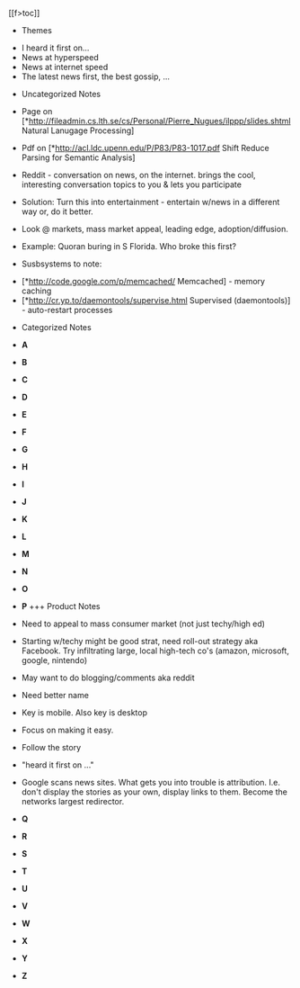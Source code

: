 [[f>toc]]

+ Themes

* I heard it first on...
* News at hyperspeed 
* News at internet speed
* The latest news first, the best gossip, ...

+ Uncategorized Notes


* Page on [*http://fileadmin.cs.lth.se/cs/Personal/Pierre_Nugues/ilppp/slides.shtml Natural Lanugage Processing]
* Pdf on [*http://acl.ldc.upenn.edu/P/P83/P83-1017.pdf Shift Reduce Parsing for Semantic Analysis]

* Reddit - conversation on news, on the internet.  brings the cool, interesting conversation topics to you & lets you participate
* Solution: Turn this into entertainment - entertain w/news in a different way or, do it better.
* Look @ markets, mass market appeal, leading edge, adoption/diffusion.
* Example: Quoran buring in S Florida.  Who broke this first?


+ Susbsystems to note:
* [*http://code.google.com/p/memcached/ Memcached]			- memory caching
* [*http://cr.yp.to/daemontools/supervise.html Supervised (daemontools)]	- auto-restart processes

+ Categorized Notes

+ __**A**__

+ __**B**__

+ __**C**__

+ __**D**__

+ __**E**__

+ __**F**__

+ __**G**__

+ __**H**__

+ __**I**__

+ __**J**__

+ __**K**__

+ __**L**__

+ __**M**__

+ __**N**__

+ __**O**__

+ __**P**__
+++ Product Notes
* Need to appeal to mass consumer market (not just techy/high ed)
* Starting w/techy might be good strat, need roll-out strategy aka Facebook.  Try infiltrating large, local high-tech co's (amazon, microsoft, google, nintendo)
* May want to do blogging/comments aka reddit
* Need better name
* Key is mobile.  Also key is desktop
* Focus on making it easy.
* Follow the story
* "heard it first on ..."

* Google scans news sites. What gets you into trouble is attribution.  I.e. don't display the stories as your own, display links to them.  Become the networks largest redirector.

+ __**Q**__

+ __**R**__

+ __**S**__

+ __**T**__

+ __**U**__

+ __**V**__

+ __**W**__

+ __**X**__

+ __**Y**__

+ __**Z**__